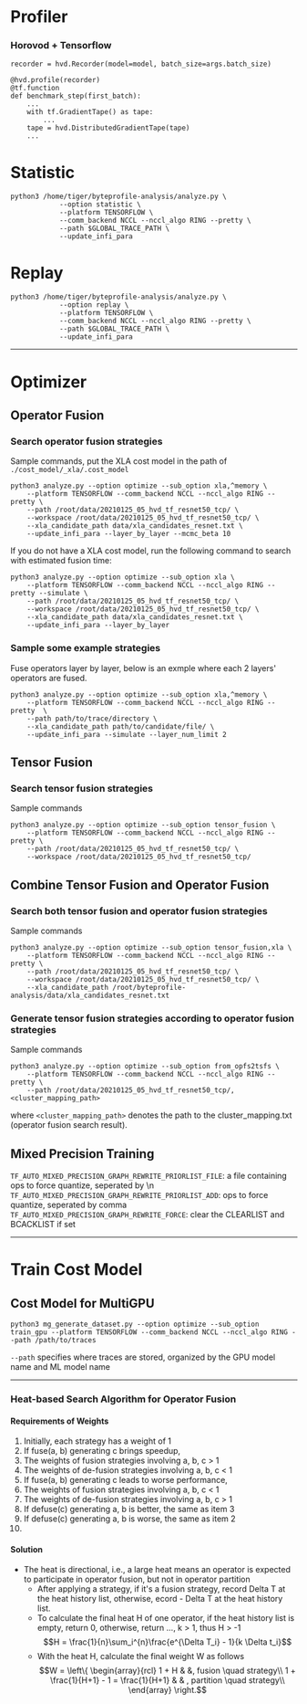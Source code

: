 
# Profiler
### Horovod + Tensorflow
```
recorder = hvd.Recorder(model=model, batch_size=args.batch_size)

@hvd.profile(recorder)
@tf.function
def benchmark_step(first_batch):
    ...
    with tf.GradientTape() as tape:
        ...
    tape = hvd.DistributedGradientTape(tape)
    ...
```

# Statistic
```
python3 /home/tiger/byteprofile-analysis/analyze.py \
            --option statistic \
            --platform TENSORFLOW \
            --comm_backend NCCL --nccl_algo RING --pretty \
            --path $GLOBAL_TRACE_PATH \
            --update_infi_para
```

# Replay
```
python3 /home/tiger/byteprofile-analysis/analyze.py \
            --option replay \
            --platform TENSORFLOW \
            --comm_backend NCCL --nccl_algo RING --pretty \
            --path $GLOBAL_TRACE_PATH \
            --update_infi_para
```

---
# Optimizer

## Operator Fusion
### Search operator fusion strategies
Sample commands, put the XLA cost model in the path of  `./cost_model/_xla/.cost_model`
```
python3 analyze.py --option optimize --sub_option xla,^memory \
    --platform TENSORFLOW --comm_backend NCCL --nccl_algo RING --pretty \
    --path /root/data/20210125_05_hvd_tf_resnet50_tcp/ \
    --workspace /root/data/20210125_05_hvd_tf_resnet50_tcp/ \
    --xla_candidate_path data/xla_candidates_resnet.txt \
    --update_infi_para --layer_by_layer --mcmc_beta 10
```
If you do not have a XLA cost model, run the following command to search with estimated fusion time:
```
python3 analyze.py --option optimize --sub_option xla \
    --platform TENSORFLOW --comm_backend NCCL --nccl_algo RING --pretty --simulate \
    --path /root/data/20210125_05_hvd_tf_resnet50_tcp/ \
    --workspace /root/data/20210125_05_hvd_tf_resnet50_tcp/ \
    --xla_candidate_path data/xla_candidates_resnet.txt \
    --update_infi_para --layer_by_layer
```

### Sample some example strategies
Fuse operators layer by layer, below is an exmple where each 2 layers' operators are fused.
```
python3 analyze.py --option optimize --sub_option xla,^memory \
    --platform TENSORFLOW --comm_backend NCCL --nccl_algo RING --pretty  \
    --path path/to/trace/directory \
    --xla_candidate_path path/to/candidate/file/ \
    --update_infi_para --simulate --layer_num_limit 2
```

## Tensor Fusion
### Search tensor fusion strategies
Sample commands
```
python3 analyze.py --option optimize --sub_option tensor_fusion \
    --platform TENSORFLOW --comm_backend NCCL --nccl_algo RING --pretty \
    --path /root/data/20210125_05_hvd_tf_resnet50_tcp/ \
    --workspace /root/data/20210125_05_hvd_tf_resnet50_tcp/
```

## Combine Tensor Fusion and Operator Fusion
### Search both tensor fusion and operator fusion strategies
Sample commands
```
python3 analyze.py --option optimize --sub_option tensor_fusion,xla \
    --platform TENSORFLOW --comm_backend NCCL --nccl_algo RING --pretty \
    --path /root/data/20210125_05_hvd_tf_resnet50_tcp/ \
    --workspace /root/data/20210125_05_hvd_tf_resnet50_tcp/ \
    --xla_candidate_path /root/byteprofile-analysis/data/xla_candidates_resnet.txt
```

### Generate tensor fusion strategies according to operator fusion strategies
Sample commands
```
python3 analyze.py --option optimize --sub_option from_opfs2tsfs \
    --platform TENSORFLOW --comm_backend NCCL --nccl_algo RING --pretty \
    --path /root/data/20210125_05_hvd_tf_resnet50_tcp/,<cluster_mapping_path>
```
where `<cluster_mapping_path>` denotes the path to the cluster_mapping.txt (operator fusion search result).


## Mixed Precision Training
`TF_AUTO_MIXED_PRECISION_GRAPH_REWRITE_PRIORLIST_FILE`: a file containing ops to force quantize, seperated by \n
`TF_AUTO_MIXED_PRECISION_GRAPH_REWRITE_PRIORLIST_ADD`: ops to force quantize, seperated by comma
`TF_AUTO_MIXED_PRECISION_GRAPH_REWRITE_FORCE`: clear the CLEARLIST and BCACKLIST if set

---
# Train Cost Model
## Cost Model for MultiGPU

```
python3 mg_generate_dataset.py --option optimize --sub_option train_gpu --platform TENSORFLOW --comm_backend NCCL --nccl_algo RING --path /path/to/traces
```
`--path` specifies where traces are stored, organized by the GPU model name and ML model name

---

### Heat-based Search Algorithm for Operator Fusion
#### Requirements of Weights
1. Initially, each strategy has a weight of 1
2. If fuse(a, b) generating c brings speedup,
  1. The weights of fusion strategies involving a, b, c > 1
  2. The weights of de-fusion strategies involving a, b, c < 1
3. If fuse(a, b) generating c leads to worse performance,
  3. The weights of fusion strategies involving a, b, c < 1
  4. The weights of de-fusion strategies involving a, b, c > 1
4. If defuse(c) generating a, b is better, the same as item 3
5. If defuse(c) generating a, b is worse, the same as item 2
6. 
#### Solution
- The heat is directional, i.e., a large heat means an operator is expected to participate in operator fusion, but not in operator partition
  - After applying a strategy, if it's a fusion strategy, record  Delta T at the heat history list, otherwise, ecord  - Delta T at the heat history list. 
  - To calculate the final heat H of one operator, if the heat history list is empty, return 0, otherwise, return ..., k > 1, thus H > -1
        $$H = \frac{1}{n}\sum_i^{n}\frac{e^{\Delta T_i} - 1}{k \Delta t_i}$$
  - With the heat H, calculate the final weight W as follows
        $$W = \left\{
        \begin{array}{rcl}
        1 + H & &, fusion \quad strategy\\
        1  + \frac{1}{H+1} - 1 = \frac{1}{H+1} & & , partition \quad strategy\\
        \end{array} \right.$$